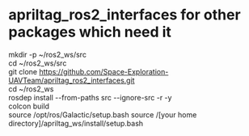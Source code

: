 

# apriltag_ros2_interfaces for other packages which need it
mkdir -p ~/ros2_ws/src             
cd ~/ros2_ws/src                  
git clone https://github.com/Space-Exploration-UAVTeam/apriltag_ros2_interfaces.git  
cd ~/ros2_ws                       
rosdep install --from-paths src --ignore-src -r -y  
colcon build   
source /opt/ros/Galactic/setup.bash 
source /[your home directory]/apriltag_ws/install/setup.bash 
